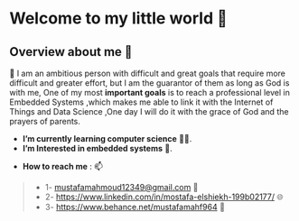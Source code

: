 # Welcome to my little world 👋


## Overview about me  👀
📌 I am an ambitious person with difficult and great goals that require more difficult and greater effort, but I am the guarantor of them 
as long as God is with me, One of my most **important goals** is to reach a professional level in Embedded Systems ,which makes 
me able to link it with the Internet of Things and Data Science ,One day I will do it with the grace of God and the prayers of parents.

-  **I’m currently learning computer science** 👨‍💻.
-  **I’m Interested in embedded systems** 🤖.

>
-  **How to reach me** : 📫 
  >* 1- mustafamahmoud12349@gmail.com 📧
  >* 2- https://www.linkedin.com/in/mostafa-elshiekh-199b02177/ 🌐
  >* 3- https://www.behance.net/mustafamahf964 🌠

